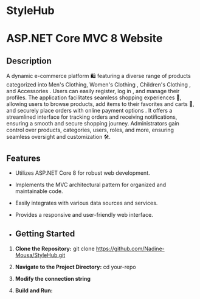# StyleHub
# ASP.NET Core MVC 8 Website

## Description
A dynamic e-commerce platform 🛍️ featuring a diverse range of products categorized into Men's Clothing, Women's Clothing , Children's Clothing , and Accessories . Users can easily register, log in , and manage their profiles. The application facilitates seamless shopping experiences 🛒, allowing users to browse products, add items to their favorites and carts 🛒, and securely place orders with online payment options . It offers a streamlined interface for tracking orders and receiving notifications, ensuring a smooth and secure shopping journey. Administrators gain control over products, categories, users, roles, and more, ensuring seamless oversight and customization 🛠️.
 
## Features

- Utilizes ASP.NET Core 8 for robust web development.
- Implements the MVC architectural pattern for organized and maintainable code.
- Easily integrates with various data sources and services.
- Provides a responsive and user-friendly web interface.

- ## Getting Started

1. **Clone the Repository:**
   git clone https://github.com/Nadine-Mousa/StyleHub.git

2. **Navigate to the Project Directory:**
   cd your-repo
3. **Modify the connection string**

4. **Build and Run:**


